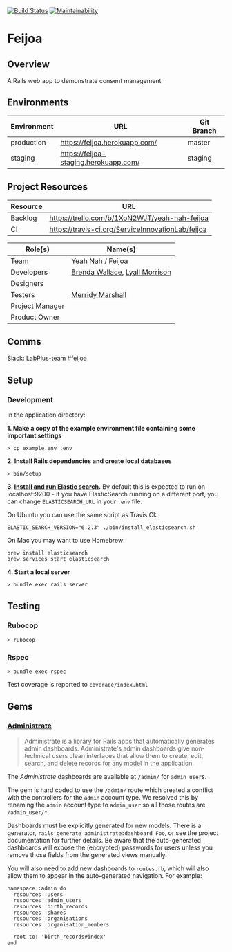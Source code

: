 [![Build Status](https://travis-ci.org/ServiceInnovationLab/feijoa.svg?branch=master)](https://travis-ci.org/ServiceInnovationLab/feijoa)
[![Maintainability](https://api.codeclimate.com/v1/badges/8f2b6efc2000ad726fd2/maintainability)](https://codeclimate.com/github/ServiceInnovationLab/feijoa/maintainability)

# Feijoa

## Overview
A Rails web app to demonstrate consent management

## Environments
**Environment** | **URL**  | **Git Branch**
---    | ---                                | ---    |
production | https://feijoa.herokuapp.com/ | master |
staging | https://feijoa-staging.herokuapp.com/ | staging |


## Project Resources

**Resource** | **URL**
---     | ---
Backlog | https://trello.com/b/1XoN2WJT/yeah-nah-feijoa
CI      | https://travis-ci.org/ServiceInnovationLab/feijoa

**Role(s)** | **Name(s)**
---        | ---
Team       | Yeah Nah / Feijoa
Developers | [Brenda Wallace](https://github.com/Br3nda), [Lyall Morrison](https://github.com/lamorrison)
Designers |
Testers | [Merridy Marshall](https://github.com/merridy)
Project Manager |
Product Owner |

## Comms
Slack: LabPlus-team #feijoa

## Setup

### Development
In the application directory:

**1. Make a copy of the example environment file containing some important settings**

```
> cp example.env .env
```

**2. Install Rails dependencies and create local databases**
```
> bin/setup
```

**3. [Install and run Elastic search](https://www.elastic.co/downloads/elasticsearch).**
By default this is expected to run on localhost:9200 - if you have ElasticSearch running on a different port, you can change `ELASTICSEARCH_URL` in your `.env` file.

On Ubuntu you can use the same script as Travis CI:
```
ELASTIC_SEARCH_VERSION="6.2.3" ./bin/install_elasticsearch.sh
```

On Mac you may want to use Homebrew:
```
brew install elasticsearch
brew services start elasticsearch
```

**4. Start a local server**
```
> bundle exec rails server
```

## Testing

### Rubocop
```
> rubocop
```

### Rspec
```
> bundle exec rspec
```

Test coverage is reported to `coverage/index.html`

## Gems

### [Administrate](https://github.com/thoughtbot/administrate)
 > Administrate is a library for Rails apps that automatically generates admin
 > dashboards. Administrate's admin dashboards give non-technical users clean
 > interfaces that allow them to create, edit, search, and delete records for
 > any model in the application.

The _Administrate_ dashboards are available at `/admin/` for `admin_user`s.

The gem is hard coded to use the `/admin/` route which created a conflict with the controllers for the `admin` account type. We resolved this by renaming the `admin` account type to `admin_user` so all those routes are `/admin_user/*`.

Dashboards must be explicitly generated for new models. There is a generator, `rails generate administrate:dashboard Foo`, or see the project documentation for further details. Be aware that the auto-generated dashboards will expose the (encrypted) passwords for users unless you remove those fields from the generated views manually.

You will also need to add new dashboards to `routes.rb`, which will also allow them to appear in the auto-generated navigation. For example:
```
namespace :admin do
  resources :users
  resources :admin_users
  resources :birth_records
  resources :shares
  resources :organisations
  resources :organisation_members
  
  root to: 'birth_records#index'
end
```
